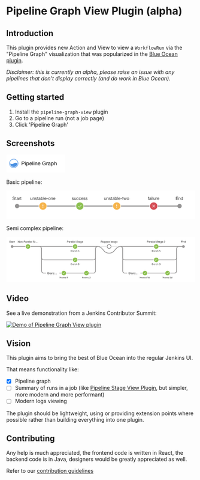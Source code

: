 # Pipeline Graph View Plugin (alpha)

## Introduction

This plugin provides new Action and View to view a `WorkflowRun` via the "Pipeline Graph" visualization that was popularized in the [Blue Ocean plugin](https://github.com/jenkinsci/blueocean-plugin).

_Disclaimer: this is currently an alpha, please raise an issue with any pipelines that don't display correctly (and do work in Blue Ocean)._

## Getting started

1. Install the `pipeline-graph-view` plugin
2. Go to a pipeline run (not a job page)
3. Click 'Pipeline Graph'

## Screenshots

![Pipeline Graph link](docs/images/action.png)

Basic pipeline:

![Different statuses](./docs/images/different-statuses.png)

Semi complex pipeline:

![Semi complex pipeline](./docs/images/semi-complex-pipeline.png)

## Video

See a live demonstration from a Jenkins Contributor Summit:

[![Demo of Pipeline Graph View plugin](http://img.youtube.com/vi/MBI3MBY2eJ8/0.jpg)](http://www.youtube.com/watch?v=MBI3MBY2eJ8&t=3295 "Pipeline Graph View plugin")

## Vision

This plugin aims to bring the best of Blue Ocean into the regular Jenkins UI.

That means functionality like:

* [x] Pipeline graph
* [ ] Summary of runs in a job (like [Pipeline Stage View Plugin](http://github.com/jenkinsci/pipeline-stage-view-plugin/), but simpler, more modern and more performant)
* [ ] Modern logs viewing

The plugin should be lightweight, using or providing extension points where possible rather than building everything into one plugin.

## Contributing

Any help is much appreciated, the frontend code is written in React, the backend code is in Java, designers would be greatly appreciated as well.

Refer to our [contribution guidelines](https://github.com/jenkinsci/.github/blob/master/CONTRIBUTING.md)
